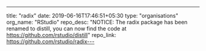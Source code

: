 ---
title: "radix"
date: 2019-06-16T17:46:51+05:30
type: "organisations"
org_name: "RStudio"
repo_desc: "NOTICE: The radix package has been renamed to distill, you can now find the code at https://github.com/rstudio/distill"
repo_link: https://github.com/rstudio/radix---